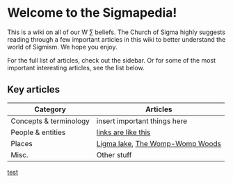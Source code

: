 # Welcome to the Sigmapedia!

This is a wiki on all of our W ∑ beliefs. The Church of Sigma highly suggests reading through a few important articles in this wiki to better understand the world of Sigmism. We hope you enjoy.

For the full list of articles, check out the sidebar. Or for some of the most important interesting articles, see the list below.

## Key articles

| Category | Articles |
| -------- |--------- |
| Concepts & terminology | insert important things here |
| People & entities | [links are like this](https://www.youtube.com/watch?v=H8ZH_mkfPUY) |
| Places | [Ligma lake](https://www.youtube.com/watch?v=H8ZH_mkfPUY), [The Womp-Womp Woods](https://www.youtube.com/watch?v=H8ZH_mkfPUY) |
| Misc. | Other stuff |

[test](https://squidfunk.github.io/mkdocs-material/setup/setting-up-navigation/)